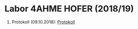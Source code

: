 # Labor 4AHME HOFER (2018/19)
  
1. Protokoll (09.10.2018):
  [Protokoll](https://github.com/HTLMechatronics/m15-la1-sx/blob/hoflam15/protokoll_g1_hoflam15_09_10_2018.md)
